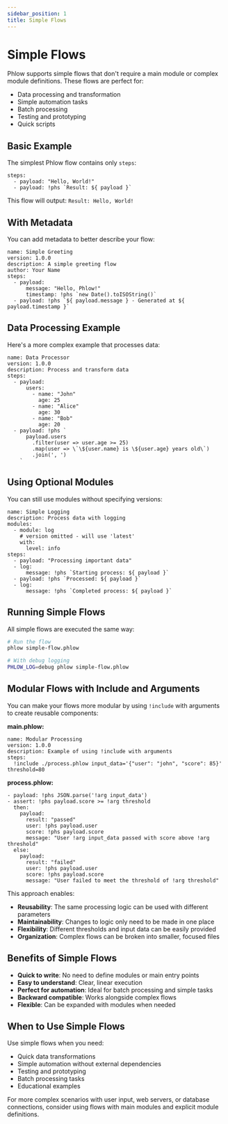 ```yaml
---
sidebar_position: 1
title: Simple Flows
---
```


# Simple Flows

Phlow supports simple flows that don't require a main module or complex module definitions. These flows are perfect for:

- Data processing and transformation
- Simple automation tasks
- Batch processing
- Testing and prototyping
- Quick scripts

## Basic Example

The simplest Phlow flow contains only `steps`:

```phlow
steps:
  - payload: "Hello, World!"
  - payload: !phs `Result: ${ payload }`
```

This flow will output: `Result: Hello, World!`

## With Metadata

You can add metadata to better describe your flow:

```phlow
name: Simple Greeting
version: 1.0.0
description: A simple greeting flow
author: Your Name
steps:
  - payload:
      message: "Hello, Phlow!"
      timestamp: !phs `new Date().toISOString()`
  - payload: !phs `${ payload.message } - Generated at ${ payload.timestamp }`
```

## Data Processing Example

Here's a more complex example that processes data:

```phlow
name: Data Processor
version: 1.0.0
description: Process and transform data
steps:
  - payload:
      users:
        - name: "John"
          age: 25
        - name: "Alice"
          age: 30
        - name: "Bob"
          age: 20
  - payload: !phs `
      payload.users
        .filter(user => user.age >= 25)
        .map(user => \`\${user.name} is \${user.age} years old\`)
        .join(', ')
    `
```

## Using Optional Modules

You can still use modules without specifying versions:

```phlow
name: Simple Logging
description: Process data with logging
modules:
  - module: log
    # version omitted - will use 'latest'
    with:
      level: info
steps:
  - payload: "Processing important data"
  - log:
      message: !phs `Starting process: ${ payload }`
  - payload: !phs `Processed: ${ payload }`
  - log:
      message: !phs `Completed process: ${ payload }`
```

## Running Simple Flows

All simple flows are executed the same way:

```bash
# Run the flow
phlow simple-flow.phlow

# With debug logging
PHLOW_LOG=debug phlow simple-flow.phlow
```

## Modular Flows with Include and Arguments

You can make your flows more modular by using `!include` with arguments to create reusable components:

**main.phlow:**
```phlow
name: Modular Processing
version: 1.0.0
description: Example of using !include with arguments
steps:
  !include ./process.phlow input_data='{"user": "john", "score": 85}' threshold=80
```

**process.phlow:**
```phlow
- payload: !phs JSON.parse('!arg input_data')
- assert: !phs payload.score >= !arg threshold
  then:
    payload:
      result: "passed"
      user: !phs payload.user
      score: !phs payload.score
      message: "User !arg input_data passed with score above !arg threshold"
  else:
    payload:
      result: "failed"
      user: !phs payload.user
      score: !phs payload.score
      message: "User failed to meet the threshold of !arg threshold"
```

This approach enables:
- **Reusability**: The same processing logic can be used with different parameters
- **Maintainability**: Changes to logic only need to be made in one place
- **Flexibility**: Different thresholds and input data can be easily provided
- **Organization**: Complex flows can be broken into smaller, focused files

## Benefits of Simple Flows

- **Quick to write**: No need to define modules or main entry points
- **Easy to understand**: Clear, linear execution
- **Perfect for automation**: Ideal for batch processing and simple tasks
- **Backward compatible**: Works alongside complex flows
- **Flexible**: Can be expanded with modules when needed

## When to Use Simple Flows

Use simple flows when you need:
- Quick data transformations
- Simple automation without external dependencies
- Testing and prototyping
- Batch processing tasks
- Educational examples

For more complex scenarios with user input, web servers, or database connections, consider using flows with main modules and explicit module definitions.
